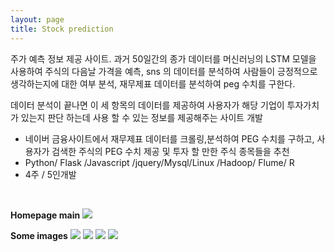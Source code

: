 ```yaml
---
layout: page
title: Stock prediction
---
```


<p class="desc">주가 예측 정보 제공 사이트. 과거 50일간의 종가 데이터를 머신러닝의 LSTM 모델을 사용하여 주식의 다음날 가격을 예측, sns 의 데이터를 분석하여 사람들이 긍정적으로 생각하는지에 대한 여부 분석, 재무제표 데이터를 분석하여 peg 수치를 구한다. 

데이터 분석이 끝나면 이 세 항목의 데이터를 제공하여 사용자가 해당 기업이 투자가치가 있는지 판단 하는데 사용 할 수 있는 정보를 제공해주는 사이트 개발
</p>

<ul>
	<li>네이버 금융사이트에서 재무제표 데이터를 크롤링,분석하여 PEG 수치를 구하고, 사용자가 검색한 주식의 PEG 수치 제공 및 투자 할 만한 주식 종목들을 추천</li>
    <li>Python/ Flask /Javascript /jquery/Mysql/Linux /Hadoop/ Flume/ R </li>
    <li>4주 / 5인개발</li>
    
</ul>

</br>

**Homepage main**
<img src= "{{ site.baseurl }}/images/stockinfo/stockinfo_image1.png" sizes="400x400">

**Some images**
<img src= "{{ site.baseurl }}/images/stockinfo/stockinfo_image5.png" sizes="400x400">
<img src= "{{ site.baseurl }}/images/stockinfo/stockinfo_image4.png" sizes="400x400">
<img src= "{{ site.baseurl }}/images/stockinfo/stockinfo_image3.png" sizes="400x400">
<img src= "{{ site.baseurl }}images/stockinfo/stockinfo_image6.png" sizes="400x400">